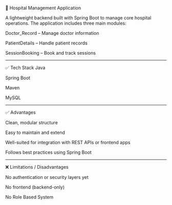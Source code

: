 🏥 Hospital Management Application

A lightweight backend built with Spring Boot to manage core hospital operations. The application includes three main modules:

Doctor_Record – Manage doctor information

PatientDetails – Handle patient records

SessionBooking – Book and track sessions

----------------------------------------------------------------------------------------------------------------------------------------------

✅ Tech Stack
Java

Spring Boot

Maven

MySQL 

---------------------------------------------------------------------------------------------------------------------------------------------


✅ Advantages

Clean, modular structure

Easy to maintain and extend

Well-suited for integration with REST APIs or frontend apps

Follows best practices using Spring Boot

--------------------------------------------------------------------------------------------------------------------------------------------

❌ Limitations / Disadvantages

No authentication or security layers yet

No frontend (backend-only)

No Role Based System

